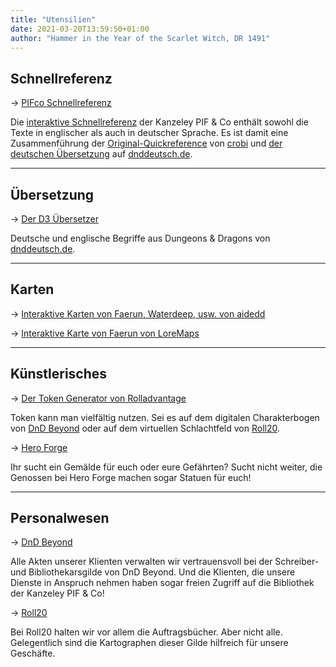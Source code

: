 ```yaml
---
title: "Utensilien"
date: 2021-03-20T13:59:50+01:00
author: "Hammer in the Year of the Scarlet Witch, DR 1491"
---
```


## Schnellreferenz

&#8594; [PIFco Schnellreferenz](/quickref.html)

Die [interaktive Schnellreferenz](/quickref.html) der Kanzeley PIF & Co enthält sowohl die Texte in englischer als auch in deutscher Sprache. Es ist damit eine Zusammenführung der [Original-Quickreference](https://crobi.github.io/dnd5e-quickref/) von [crobi](https://github.com/crobi) und [der deutschen Übersetzung](https://www.dnddeutsch.de/schnellreferenz_uebersicht/) auf [dnddeutsch.de](https://www.dnddeutsch.de).

___
## Übersetzung

&#8594; [Der D3 Übersetzer](https://www.dnddeutsch.de/uebersetzer/)

Deutsche und englische Begriffe aus Dungeons & Dragons von [dnddeutsch.de](https://www.dnddeutsch.de).
___
## Karten

&#8594; [Interaktive Karten von Faerun, Waterdeep, usw. von aidedd](https://www.aidedd.org/atlas/index.php?map=R&l=1)

&#8594; [Interaktive Karte von Faerun von LoreMaps](https://loremaps.azurewebsites.net/Maps/Faerun)

___
## Künstlerisches

&#8594; [Der Token Generator von Rolladvantage](http://rolladvantage.com/tokenstamp/)

Token kann man vielfältig nutzen. Sei es auf dem digitalen Charakterbogen von [DnD Beyond](https://www.dndbeyond.com/) oder auf dem virtuellen Schlachtfeld von [Roll20](https://roll20.net/).

&#8594;  [Hero Forge](https://www.heroforge.com/)

Ihr sucht ein Gemälde für euch oder eure Gefährten? Sucht nicht weiter, die Genossen bei Hero Forge machen sogar Statuen für euch!

___
## Personalwesen

&#8594; [DnD Beyond](https://www.dndbeyond.com/)

Alle Akten unserer Klienten verwalten wir vertrauensvoll bei der Schreiber- und Bibliothekarsgilde von DnD Beyond. Und die Klienten, die unsere Dienste in Anspruch nehmen haben sogar freien Zugriff auf die Bibliothek der Kanzeley PIF & Co!

&#8594; [Roll20](https://roll20.net/)

Bei Roll20 halten wir vor allem die Auftragsbücher. Aber nicht alle. Gelegentlich sind die Kartographen dieser Gilde hilfreich für unsere Geschäfte.
